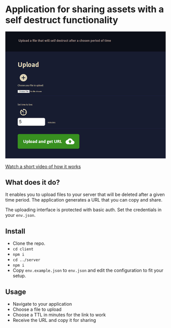 # Application for sharing assets with a self destruct functionality


![Screenshot](screenshot.jpg)

[Watch a short video of how it works](https://www.youtube.com/watch?v=yYqq3jaEgU8&feature=youtu.be)

## What does it do?
It enables you to upload files to your server that will be deleted after a given time period.
The application generates a URL that you can copy and share.

The uploading interface is protected with basic auth. Set the credentials in your `env.json`.

## Install
* Clone the repo.
* `cd client`
* `npm i`
* `cd ../server`
* `npm i`
* Copy `env.example.json` to `env.json` and edit the configuration to fit your setup.

## Usage
* Navigate to your application
* Choose a file to upload
* Choose a TTL in minutes for the link to work
* Receive the URL and copy it for sharing

